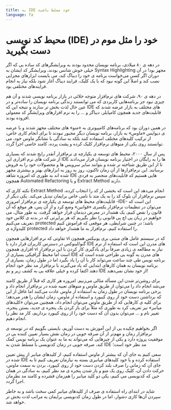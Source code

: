 ```yaml
---
title: به IDE خود مسلط باشید
language: fa
---
```


# محیط کد نویسی (IDE) خود را مثل موم در دست بگیرید

در دهه ی ۸۰ میلادی، برنامه نویسان محدود بودند به ویرایشگرهای کد ساده یی که اگر خیلی خوش شانس بودند، ویرایشگر کد ایشان به Syntax Highlighting مجهز بود! در آن دوران اگر کسی می‌خواست برنامه ی خود را دیباگ کند، می بایست ابزارهای مجزایی نصب کند و اصلاً این‌ گونه نبود که با یک کلیک، فرایند دیباگ آغاز شود بلکه نیاز به انجام فرایندهای مختلفی بود.

در دهه ی ۹۰، شرکت های نرم‌افزار متوجه خلائی در بازار برنامه نویسی شدند و آن هم چیزی نبود جز برنامه‌هایی کاربردی که می توانستند زندگی برنامه نویسان را ساده‌تر و در عین حال لذت بخش تر سازند و نتیجه این که IDE های مختلف به بازار عرضه شدند که قابلیت‌های جدید همچون کامپایلر، دیباگر و … را به نرم افزارهای ویرایشگر کد معمولی افزوده بودند.

در همین دوران بود که برنامه‌های کامپیوتری به «منو» های مختلف مجهز شدند و با‌ عرضه ی دیوایس «ماوس» به بازار، برنامه نویسان دیگر مجبور نبودند تا برای انجام کاری خاص، از ترکیب کلیدهای مختلف استفاده کنند بلکه به سادگی با نشانگر ماوس خود، می توانستند روی یکی از منوهای نرم‌افزار کلیک کرده و پشت پرده، کامند خاصی اجرا گردد.

پس از سال ۲۰۰۰، محیط های توسعه ی یکپارچه ی نرم‌افزار آنقدر رایج شدند که بسیاری از شرکت های نرم افزاری این IDE ها را به رایگان در اختیار برنامه نویسان قرار می‌دادند تا از این طریق شناخته تر شده و بتوانند سایر سرویس ها و محصولات خود را به فروش برسانند. این نرم‌افزارها از آن زمان تاکنون، روز به روز به ابزارهای بهتر و بیشتری مجهز شده اند به طوری که امروزه شاهد IDE هایی هستیم که قابلیت‌های منحصر به فردی همچون Automated Refactoring و یا Extract Method دارند.

نکته کاری که Extract Method انجام می‌دهد این است که بخشی از کد را انتخاب کرده، سپس نرم‌افزار آن بلوک کد را به یک متد با نامی خاص برایمان تبدیل می‌کند.
یکی دیگر از قابلیت‌های محیط های توسعه ی یکپارچه ی نرم‌افزار امروزی -IDE- این است که می‌توان در تنظیمات نرم‌افزار یکسری «قوانین» وضع کرد و از آن پس، هر موقع که آن قانون را نقض کنیم، یک هشدار در معرض دیدمان قرار خواهد گرفت. به طور مثال، می خواهیم در زبان پی اچ پی قانونی را نظر بگیریم که هر پراپرتی که در بدنه ی کلاس خود تعریف می‌کنیم، protected باشد؛ در چنین شرایطی، هر موقعی که فراموش کنیم کلیدواژه ی protected را استفاده کنیم، نرم‌افزار به ما هشدار خواهد داد.

تفاوتی که نرم افزارهایی همچون vi که در سیستم عامل های مبتنی بری یونیکس همچون گنو/لینوکس در دسترس کاربران قرار دارد با IDE های مدرن این است که استفاده از نرم افزاری همچون vi نیاز به مطالعه ی زیادی صرفاً برای یادگیری کار کردن با این نرم‌افزار است اما محیط گرافیکی بسیاری از IDE های مدرن به گونه یی طراحی شده است که برنامه نویس طی چند ساعت می‌تواند کار با آن را یاد بگیرد اما در طول زمان، بسیاری از برنامه نویسان به همان کارهای ابتدایی که یاد می‌گیرند با نرم‌افزار مد نظر خود انجام دهند اکتفا کرده و خیلی علاقه یی به کشف زیر و بم IDE از خود نشان نمی‌دهند!

برای روشن‌تر شدن این مسأله مثالی می‌زنیم. امروزه هر کاری که قبلاً از طریق کامند می‌شد انجام داد را می‌توان از طریق ماوس و منوهای تعبیه شده در نرم‌افزار انجام داد و برخی برنامه نویسان در طول زمان به استفاده از ماوس عادت می‌کنند اما غافل از این که برداشتن دست خود از روی کیبورد و استفاده از ماوس، زمان ایشان را هدر می‌دهد؛ برای کلیه ی کارهایی که از طریق ماوس می‌توان انجام داد، همچنین می‌توان «کلیدهای میانبر» نیز تعریف کرد به طوری که مثلاً برای باز کردن یک پنجره ی جدید، بستن پنجره، تغییر نام و … می‌توان بدون آن که دست خود را از روی کیبورد برداریم، کار مد نظر را انجام دهیم.

اگر بخواهیم چکیده یی از این آموزش به دست آوریم، بایستی بگوییم که در توسعه ی نرم‌افزار زمان و مهم‌تر از آن صرفه جویی در زمان نقش بسیار تعیین کننده یی در موفقیت پروژه دارد و یکی از چیزهایی که می‌تواند به ما به عنوان یک برنامه نویس کمک کند، صرفه جویی در زمان کدنویسی با مسلط شدن به IDE مد نظر خود است؛

سعی کنیم به جای آن که بیشتر از ماوس استفاده کنیم، از کلیدهای میانبر از پیش تعیین شده در IDE استفاده کرده و یا خود کلیدهای میانبری بسته به نیازمان تعریف کنیم تا به جای آن که زمانی را صرف بلند کردن دست خود از روی کیبورد، بردن به سمت ماوس، حرکت دادن آن، کلیک روی یک منو و باز شدن پنجره ی مد نظر کنیم، به سادگی در همان حین که کدنویسی می کنیم، یکی دو کلید میانبر را هم‌زمان فشرده و کامند مد نظرمان اجرا گردد.

شاید در ابتدای راه استفاده ی صرف از کلیدهای میانبر کمی سخت باشد و به خاطر سپردن آن‌ها کاری دشوار، اما در طول زمان کدنویسی برایمان به مراتب لذت بخش تر خواهد شد.
